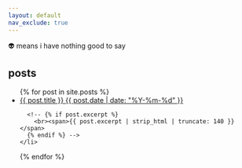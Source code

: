```yaml
---
layout: default
nav_exclude: true
---
```

👽 means i have nothing good to say

## posts
<ul class="post-list">
  {% for post in site.posts %}
    <li>
    <a href="{{ post.url | relative_url }}">
      {{ post.title }}
      <span class="post-date">{{ post.date | date: "%Y-%m-%d" }}</span>
    </a>
      
      <!-- {% if post.excerpt %}
        <br><span>{{ post.excerpt | strip_html | truncate: 140 }}</span>
      {% endif %} -->
    </li>
  {% endfor %}
</ul>
